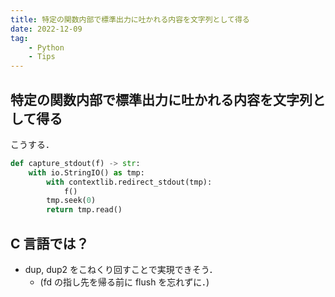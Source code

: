 ```yaml
---
title: 特定の関数内部で標準出力に吐かれる内容を文字列として得る
date: 2022-12-09
tag:
    - Python
    - Tips
---
```


## 特定の関数内部で標準出力に吐かれる内容を文字列として得る
こうする．

```python
def capture_stdout(f) -> str:
    with io.StringIO() as tmp:
        with contextlib.redirect_stdout(tmp):
            f()
        tmp.seek(0)
        return tmp.read()
```

## C 言語では？
- dup, dup2 をこねくり回すことで実現できそう．
    - (fd の指し先を帰る前に flush を忘れずに．)
